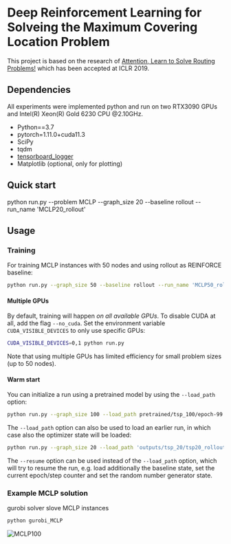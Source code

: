 # Deep Reinforcement Learning for Solveing the Maximum Covering Location Problem
This project is based on the research of [Attention, Learn to Solve Routing Problems!](https://openreview.net/forum?id=ByxBFsRqYm) which has been accepted at ICLR 2019.

## Dependencies
All experiments were implemented python and run on two RTX3090 GPUs and Intel(R) Xeon(R) Gold 6230 CPU @2.10GHz. 

* Python==3.7
* pytorch=1.11.0+cuda11.3
* SciPy
* tqdm
* [tensorboard_logger](https://github.com/TeamHG-Memex/tensorboard_logger)
* Matplotlib (optional, only for plotting)

## Quick start
python run.py --problem MCLP --graph_size 20 --baseline rollout --run_name 'MCLP20_rollout'

## Usage
### Training
For training MCLP instances with 50 nodes and using rollout as REINFORCE baseline:
```bash
python run.py --graph_size 50 --baseline rollout --run_name 'MCLP50_rollout'
```

#### Multiple GPUs
By default, training will happen *on all available GPUs*. To disable CUDA at all, add the flag `--no_cuda`. 
Set the environment variable `CUDA_VISIBLE_DEVICES` to only use specific GPUs:
```bash
CUDA_VISIBLE_DEVICES=0,1 python run.py 
```
Note that using multiple GPUs has limited efficiency for small problem sizes (up to 50 nodes).

#### Warm start
You can initialize a run using a pretrained model by using the `--load_path` option:
```bash
python run.py --graph_size 100 --load_path pretrained/tsp_100/epoch-99.pt
```

The `--load_path` option can also be used to load an earlier run, in which case also the optimizer state will be loaded:
```bash
python run.py --graph_size 20 --load_path 'outputs/tsp_20/tsp20_rollout_{datetime}/epoch-0.pt'
```

The `--resume` option can be used instead of the `--load_path` option, which will try to resume the run, e.g. load additionally the baseline state, set the current epoch/step counter and set the random number generator state.

### Example MCLP solution
gurobi solver slove MCLP instances
```bash
python gurobi_MCLP 
```
![MCLP100](images/MCLP.png)
